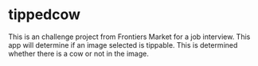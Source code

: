 # tippedcow
This is an challenge project from Frontiers Market for a job interview. This app will determine if an image selected is tippable. This is determined whether there is a cow or not in the image.
